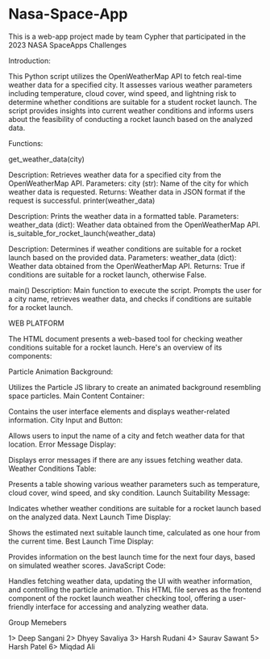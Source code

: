 # Nasa-Space-App
This is a web-app project made by team Cypher that participated in the 2023 NASA SpaceApps Challenges

Introduction:

This Python script utilizes the OpenWeatherMap API to fetch real-time weather data for a specified city. It assesses various weather parameters including temperature, cloud cover, wind speed, and lightning risk to determine whether conditions are suitable for a student rocket launch. The script provides insights into current weather conditions and informs users about the feasibility of conducting a rocket launch based on the analyzed data.

Functions:

get_weather_data(city)

Description: Retrieves weather data for a specified city from the OpenWeatherMap API. Parameters: city (str): Name of the city for which weather data is requested. Returns: Weather data in JSON format if the request is successful. printer(weather_data)

Description: Prints the weather data in a formatted table. Parameters: weather_data (dict): Weather data obtained from the OpenWeatherMap API. is_suitable_for_rocket_launch(weather_data)

Description: Determines if weather conditions are suitable for a rocket launch based on the provided data. Parameters: weather_data (dict): Weather data obtained from the OpenWeatherMap API. Returns: True if conditions are suitable for a rocket launch, otherwise False.

main() Description: Main function to execute the script. Prompts the user for a city name, retrieves weather data, and checks if conditions are suitable for a rocket launch.

WEB PLATFORM

The HTML document presents a web-based tool for checking weather conditions suitable for a rocket launch. Here's an overview of its components:

Particle Animation Background:

Utilizes the Particle JS library to create an animated background resembling space particles. Main Content Container:

Contains the user interface elements and displays weather-related information. City Input and Button:

Allows users to input the name of a city and fetch weather data for that location. Error Message Display:

Displays error messages if there are any issues fetching weather data. Weather Conditions Table:

Presents a table showing various weather parameters such as temperature, cloud cover, wind speed, and sky condition. Launch Suitability Message:

Indicates whether weather conditions are suitable for a rocket launch based on the analyzed data. Next Launch Time Display:

Shows the estimated next suitable launch time, calculated as one hour from the current time. Best Launch Time Display:

Provides information on the best launch time for the next four days, based on simulated weather scores. JavaScript Code:

Handles fetching weather data, updating the UI with weather information, and controlling the particle animation. This HTML file serves as the frontend component of the rocket launch weather checking tool, offering a user-friendly interface for accessing and analyzing weather data.

Group Memebers

1> Deep Sangani 2> Dhyey Savaliya 3> Harsh Rudani 4> Saurav Sawant 5> Harsh Patel 6> Miqdad Ali
